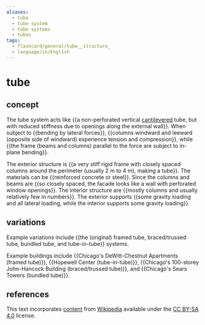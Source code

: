 ```yaml
---
aliases:
  - tube
  - tube system
  - tube systems
  - tubes
tags:
  - flashcard/general/tube__structure_
  - language/in/English
---
```


# tube

## concept

The tube system acts like {{a non-perforated vertical [cantilevered](cantilever.md) tube, but with reduced stiffness due to openings along the external wall}}. When subject to {{bending by lateral forces}}, {{columns windward and leeward (opposite side of windward) experience tension and compression}}, while {{the frame (beams and columns) parallel to the force are subject to in-plane bending}}.

The exterior structure is {{a very stiff rigid frame with closely spaced columns around the perimeter (usually 2 m to 4 m), making a tube}}. The materials can be {{reinforced concrete or steel}}. Since the columns and beams are {{so closely spaced, the facade looks like a wall with perforated window openings}}. The interior structure are {{mostly columns and usually relatively few in numbers}}. The exterior supports {{some gravity loading and all lateral loading, while the interior supports some gravity loading}}.

## variations

Example variations include {{the (original) framed tube, braced/trussed tube, bundled tube, and tube-in-tube}} systems.

Example buildings include {{Chicago's DeWitt-Chestnut Apartments (framed tube)}}, {{Hopewell Center (tube-in-tube)}}, {{Chicago's 100-storey John-Hancock Building (braced/trussed tube)}}, and {{Chicago's Sears Towers (bundled tube)}}.

## references

This text incorporates [content](https://en.wikipedia.org/wiki/tube_(structure)) from [Wikipedia](Wikipedia.md) available under the [CC BY-SA 4.0](https://creativecommons.org/licenses/by-sa/4.0/) license.
